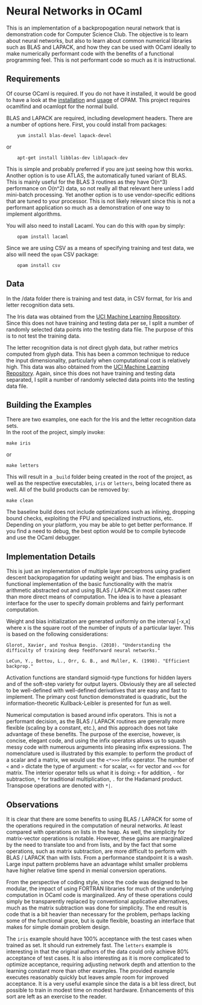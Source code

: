 # __Neural Networks in OCaml__



This is an implementation of a backpropogation neural network that is 
demonstration code for Computer Science Club.  The objective is to
learn about neural networks, but also to learn about common numerical
libraries such as BLAS and LAPACK, and how they can be used with
OCaml ideally to make numerically performant code with the benefits of 
a functional programming feel.  This is not performant code so much as 
it is instructional.



## __Requirements__

Of course OCaml is required.  If you do not have it installed, it would
be good to have a look at the [installation](https://opam.ocaml.org/doc/Install.html)
and [usage](https://opam.ocaml.org/doc/Usage.html) of OPAM.  This project 
requires ocamlfind and ocamlopt for the normal build.

BLAS and LAPACK are required, including development headers.  There are a number 
of options here.  First, you could install from packages:

```
    yum install blas-devel lapack-devel
```

or

```
    apt-get install libblas-dev liblapack-dev
```

This is simple and probably preferred if you are just seeing how this works.
Another option is to use ATLAS, the automatically tuned variant of
BLAS. This is mainly useful for the BLAS 3 routines as they have 
O(n^3) performance on O(n^2) data, so not really all that relevant here
unless I add mini-batch processing.  Yet another option is to use
vendor-specific editions that are tuned to your processor.  This is not
likely relevant since this is not a performant application so much as a
demonstration of one way to implement algorithms.  

You will also need to install Lacaml.  You can do this with `opam`
by simply:

```
    opam install lacaml
```

Since we are using CSV as a means of specifying training and test 
data, we also will need the `opam` CSV package:

```
    opam install csv
```



## __Data__

In the /data folder there is training and test data, in CSV format,
for Iris and letter recognition data sets.  

The Iris data was obtained
from the [UCI Machine Learning Repository](https://archive.ics.uci.edu/ml/machine-learning-databases/iris/bezdekIris.data). Since 
this does not have training and testing data per se, I split a 
number of randomly selected data points into the testing data file.  The
purpose of this is to not test the training data.

The letter recognition data is not direct glyph data, but rather metrics computed from glyph data.
This has been a common technique to reduce the input dimensionality, 
particularly when computational cost is relatively high.  This data was
also obtained from the [UCI Machine Learning Repository](http://archive.ics.uci.edu/ml/datasets/Letter+Recognition).  Again,
since this does not have training and testing data separated, I split a number of randomly selected data points into the testing
data file.



## __Building the Examples__

There are two examples, one each for the Iris and the letter recognition data sets.  
In the root of the project, simply invoke:

```
make iris
```

or

```
make letters
```

This will result in a `_build` folder being created in the root of the project, as well as the respective executables,
`iris` or `letters`, being located there as well.  All of the build products can be removed by:

```
make clean
```

The baseline build does not include optimizations such as inlining, dropping bound checks, exploiting the FPU and 
specialized instructions, etc.  Depending on your platform, you may be able to get better performance.  If you 
find a need to debug, the best option would be to compile bytecode and use the OCaml debugger.



## __Implementation Details__

This is just an implementation of multiple layer perceptrons using gradient descent 
backpropagation for updating weight and bias.  The emphasis is on functional implementation
of the basic functionality with the matrix arithmetic abstracted out and using BLAS / LAPACK
in most cases rather than more direct means of computation.  The idea is to have a pleasant
interface for the user to specify domain problems and fairly performant computation.

Weight and bias initialization are generated uniformly on the interval [-x,x] where x is the square 
root of the number of inputs of a particular layer.  This is based on the following considerations:

```
Glorot, Xavier, and Yoshua Bengio. (2010). "Understanding the difficulty of training deep feedforward neural networks."
```
```
LeCun, Y., Bottou, L., Orr, G. B., and Muller, K. (1998). "Efficient backprop."
```

Activation functions are standard sigmoid-type functions for hidden layers and of the soft-step variety for 
output layers.  Obviously they are all selected to be well-defined with well-defined derivatives that are easy 
and fast to implement.  The primary cost function demonstrated is quadratic, but the information-theoretic 
Kullback-Leibler is presented for fun as well.

Numerical computation is based around infix operators.  This is not a performant decision, as the BLAS / LAPACK
routines are generally more flexible (scaling by a constant, etc.), and this approach does not take advantage 
of these benefits.  The purpose of the exercise, however, is concise, elegant code, and using the infix operators
allows us to squash messy code with numerous arguments into pleasing infix expressions.  The nomenclature used is 
illustrated by this example: to perform the product of a scalar and a matrix, we would use the `<*>>>` infix 
operator.  The number of `<` and `>` dictate the type of argument: `<` for scalar, `<<` for vector and `<<<` for 
matrix.  The interior operator tells us what it is doing: `+` for addition, `-` for subtraction, `*` for traditional
multiplication, `.` for the Hadamard product.  Transpose operations are denoted with `*|`.  



## __Observations__

It is clear that there are some benefits to using BLAS / LAPACK for some of the operations required
in the computation of neural networks.  At least compared with operations on lists in the heap.
As well, the simplicity for matrix-vector operations is notable.  However, these gains are marginalized 
by the need to translate too and from lists, and by the fact that some operations, such as matrix subtraction,
are more difficult to perform with BLAS / LAPACK than with lists.  From a performance standpoint it is a wash.
Large input pattern problems have an advantage whilst smaller problems have higher relative time spend in
menial conversion operations.  

From the perspective of coding style, since the code was designed to be modular, the impact of using FORTRAN
libraries for much of the underlying computation in OCaml code is marginalized.  Any of these operations could
simply be transparently replaced by conventional applicative alternatives, much as the matrix subtraction was
done for simplicity.  The end result is code that is a bit heavier than necessary for the problem, perhaps lacking
some of the functional grace, but is quite flexible, boasting an interface that makes for simple domain problem design.

The `iris` example should have 100% acceptance with the test cases when trained as set.  It should run extremely fast.  The 
`letters` example is interesting in that the original authors of the data could only achieve 80% acceptance of test
cases.  It is also interesting as it is more complicated to optimize acceptance, requiring adjusting network depth and
attention to the learning constant more than other examples.  The provided example executes reasonably quickly but leaves 
ample room for improved acceptance. It is a very useful example since the data is a bit less direct, but possible 
to train in modest time on modest hardware.  Enhancements of this sort are left as an exercise to the reader.

